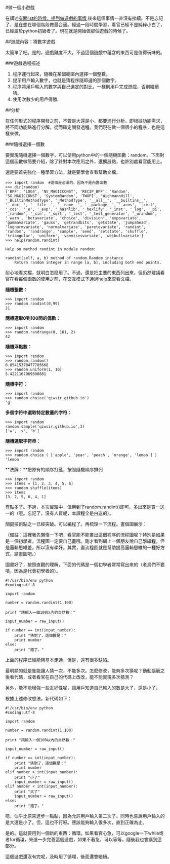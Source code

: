 #做一個小遊戲

在講述[有關list的時候，提到做遊戲的事情](./115.md),後來這個事情一直沒有接續。不是忘記了，是在想在哪個階段做最合適。經過一段時間學習，看官已經不是純粹小白了，已經屬於python初級者了。現在就是開始做那個遊戲的時候了。

##遊戲內容：猜數字遊戲

太簡單了吧。是的，遊戲難度不大，不過這個遊戲中蘊含的東西可是值得玩味的。

###遊戲過程描述

1. 程序運行起來，隨機在某個範圍內選擇一個整數。
2. 提示用戶輸入數字，也就是猜程序隨即選的那個數字。
3. 程序將用戶輸入的數字與自己選定的對比，一樣則用戶完成遊戲，否則繼續猜。
4. 使用次數少的用戶得勝.

##分析

在任何形式的程序開發之前，不管是大還是小，都要進行分析。即根據功能需求，將不同功能點進行分解。從而確定開發過程。我們現在做一個很小的程序，也是這樣來做。

###隨機選擇一個數

要實現隨機選擇一個數字，可以使用python中的一個隨機函數：random。下面對這個函數做簡要介紹，除了針對本次應用之外，還擴展點，也許別處看官能用上。

還是要首先強化一種學習方法，就是要學會查看幫助文檔。

    >>> import random  #這個是必須的，因為不是內置函數
    >>> dir(random)
    ['BPF', 'LOG4', 'NV_MAGICCONST', 'RECIP_BPF', 'Random', 'SG_MAGICCONST', 'SystemRandom', 'TWOPI', 'WichmannHill', '_BuiltinMethodType', '_MethodType', '__all__', '__builtins__', '__doc__', '__file__', '__name__', '__package__', '_acos', '_ceil', '_cos', '_e', '_exp', '_hashlib', '_hexlify', '_inst', '_log', '_pi', '_random', '_sin', '_sqrt', '_test', '_test_generator', '_urandom', '_warn', 'betavariate', 'choice', 'division', 'expovariate', 'gammavariate', 'gauss', 'getrandbits', 'getstate', 'jumpahead', 'lognormvariate', 'normalvariate', 'paretovariate', 'randint', 'random', 'randrange', 'sample', 'seed', 'setstate', 'shuffle', 'triangular', 'uniform', 'vonmisesvariate', 'weibullvariate']
    >>> help(random.randint)

    Help on method randint in module random:

    randint(self, a, b) method of random.Random instance
        Return random integer in range [a, b], including both end points.

耐心地看文檔，就明白怎麼用了。不過，還是把主要的東西列出來，但仍然建議看官在看每個函數的使用之前，在交互模式下通過help來查看文檔。

**隨機整數：**

    >>> import random
    >>> random.randint(0,99)
    21

**隨機選取0到100間的偶數：**

    >>> import random
    >>> random.randrange(0, 101, 2)
    42

**隨機浮點數：**

    >>> import random
    >>> random.random()
    0.85415370477785668
    >>> random.uniform(1, 10)
    5.4221167969800881

**隨機字符：**

    >>> import random
    >>> random.choice('qiwsir.github.io')
    'g'

**多個字符中選取特定數量的字符：**

    >>> import random
    random.sample('qiwsir.github.io',3)
    ['w', 's', 'b']

**隨機選取字符串：**

    >>> import random
    >>> random.choice ( ['apple', 'pear', 'peach', 'orange', 'lemon'] )
    'lemon'

**洗牌：**把原有的順序打亂，按照隨機順序排列

    >>> import random
    >>> items = [1, 2, 3, 4, 5, 6]
    >>> random.shuffle(items)
    >>> items
    [3, 2, 5, 6, 4, 1]

有點多了。不過，本次實驗中，值用到了random.randint()即可。多出來是買一送一的（哦。忘記了，沒有人買呢，本課程全是白送的）。

關鍵技術點之一已經突破。可以編程了。再梳理一下流程。畫個圖展示：

（備註：這裡我先懶惰一下吧，看官能不能畫出這個程序的流程圖呢？特別是如果是一個初學者，流程圖一定要自己畫哦。剛才看到網上一個朋友說自己學編程，但是邏輯思維差，所以沒有學好。其實，畫流程圖就是幫助提高邏輯思維的一種好方式，請畫圖吧。）

圖畫好了，按照直觀的理解，下面的代碼是一個初學者常常寫出來的（老鳥們不要噴，因為是代表初學者的）。

	#!/usr/bin/env python
	#coding:utf-8

	import random

	number = random.randint(1,100)

	print "請輸入一個100以內的自然數："

	input_number = raw_input()

	if number == int(input_number):
	    print "猜對了，這個數是："
	    print number
	else:
	    print "錯了。"

上面的程序已經能夠基本走通，但是，還有很多缺陷。

最明顯的就是隻能讓人猜一次，不能多次。怎麼修改，能夠多次猜呢？動動腦筋之後看代碼，或者看官在自己的代碼上改改，能不能實現多次猜測？

另外，能不能增強一些友好性呢，讓用戶知道自己輸入的數是大了，還是小了。

根據上述修改想法，新代碼如下：

	#!/usr/bin/env python
	#coding:utf-8

	import random

	number = random.randint(1,100)

	print "請輸入一個100以內的自然數："

	input_number = raw_input()

	if number == int(input_number):
	    print "猜對了，這個數是："
	    print number
	elif number > int(input_number):
	    print "小了"
	    input_number = raw_input()
	elif number < int(input_number):
	    print "大了"
	    input_number = raw_input()
	else:
	    print "錯了。"

嗯，似乎比原來進步一點點，因為允許用戶輸入第二次了。同時也告訴用戶輸入的是大還是小了。但，這也不行呀。應該能夠輸入很多次，直到正確為止。

是的。這就要用到一個新的東西：循環。如果看官心急，可以google一下while或者for循環，來進一步完善這個遊戲，如果不著急，可以等等，隨後我也會講到這部分。

這個遊戲還沒有完呢，及時用了循環，後面還會繼續。
